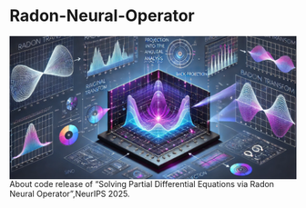 # Radon-Neural-Operator
<div style="position:relative; width:100%; height:0; padding-bottom:50%; overflow:hidden;">
  <img src="Radon.webp"
       style="position:absolute; top:0; left:0; width:100%; height:100%; object-fit:cover;">
</div>
About code release of “Solving Partial Differential Equations via Radon Neural Operator”,NeurIPS 2025.

